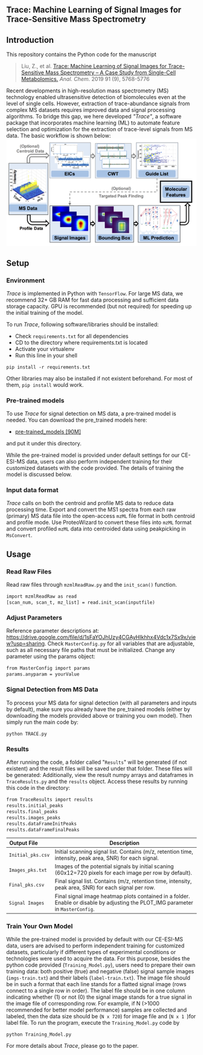 ## Trace: Machine Learning of Signal Images for Trace-Sensitive Mass Spectrometry

## Introduction

This repository contains the Python code for the manuscript
> Liu, Z., et al. [ Trace: Machine Learning of Signal Images for Trace-Sensitive Mass Spectrometry – A Case Study from Single-Cell Metabolomics.](https://pubs.acs.org/doi/10.1021/acs.analchem.8b05985) *Anal. Chem*. 2019 91 (9), 5768-5776


Recent developments in high-resolution mass spectrometry (MS) technology enabled ultrasensitive detection of biomolecules even at the level of single cells. However, extraction of trace-abundance signals from complex MS datasets requires improved data and signal processing algorithms. To bridge this gap, we here developed *"Trace"*, a software package that incorporates machine learning (ML) to automate feature selection and optimization for the extraction of trace-level signals from MS data. The basic workflow is shown below:
![](../doc/workflow.png)


## Setup

### Environment
*Trace* is implemented in Python with `TensorFlow`. For large MS data, we recommend 32+ GB RAM for fast data processing and sufficient data storage capacity. GPU is recommended (but not required) for speeding up the initial training of the model.

To run *Trace*, following software/libraries should be installed:

- Check `requirements.txt` for all dependencies
- CD to the directory where requirements.txt is located
- Activate your virtualenv
- Run this line in your shell
```
pip install -r requirements.txt 
```

Other libraries may also be installed if not existent beforehand. For most of them, `pip install` would work. 

### Pre-trained models
To use *Trace* for signal detection on MS data, a pre-trained model is needed. You can download the pre_trained models here: 
 
 - [pre-trained_models [90M]](https://drive.google.com/file/d/1Fc6XwA3wLIaa-3n-syBOAu-tiB_vbQRT/view?usp=sharing) 

and put it under this directory.

While the pre-trained model is provided under default settings for our CE-ESI-MS data, users can also perform independent training for their customized datasets with the code provided. The details of training the model is discussed below.

### Input data format
*Trace* calls on both the centroid and profile MS data to reduce data processing time. Export and convert the MS1 spectra from each raw (primary) MS data file into the open-access `mzML` file format in both centroid and profile mode. Use ProteoWizard to convert these files into `mzML` format and convert profiled `mzML` data into centroided data using peakpicking in `MsConvert`.

## Usage

### Read Raw Files
Read raw files through `mzmlReadRaw.py` and the `init_scan()` function. 
```
import mzmlReadRaw as read
[scan_num, scan_t, mz_list] = read.init_scan(inputfile)
```

### Adjust Parameters
Reference parameter descriptions at: https://drive.google.com/file/d/1sFaYOJhUzy4CGAyHIkhhx4Vdc1x7Sx9x/view?usp=sharing. 
Check `MasterConfig.py` for all variables that are adjustable, such as all necessary file paths that must be initialized.
Change any parameter using the params object:
```
from MasterConfig import params
params.anyparam = yourValue
```
### Signal Detection from MS Data 
To process your MS data for signal detection (with all parameters and inputs by default), make sure you already have the pre_trained models (either by downloading the models provided above or training you own model). Then simply run the main code by:

```
python TRACE.py
```



### Results
After running the code, a folder called "`Results`" will be generated (if not existent) and the result files will be saved under that folder. These files will be generated:
Additionally, view the result numpy arrays and dataframes in `TraceResults.py` and the `results` object. Access these results by running this code in the directory:
```
from TraceResults import results
results.initial_peaks
results.final_peaks
results.images_peaks
results.dataFrameInitPeaks 
results.dataFrameFinalPeaks 
```

| Output File &nbsp; &nbsp; &nbsp; &nbsp;  | Description |
| ---- | --- |
| `Initial_pks.csv` | Initial scanning signal list. Contains (m/z, retention time, intensity, peak area, SNR) for each signal. |
| `Images_pks.txt` | Images of the potential signals by initial scaning (60x12=720 pixels for each image per row by default). |
| `Final_pks.csv` | Final signal list. Contains (m/z, retention time, intensity, peak area, SNR) for each signal per row. |
| `Signal Images` | Final signal image heatmap plots contained in a folder. Enable or disable by adjusting the PLOT_IMG parameter in `MasterConfig`. |

### Train Your Own Model 
While the pre-trained model is provided by default with our CE-ESI-MS data, users are advised to perform independent training for customized datasets, particularly if different types of experimental conditions or technologies were used to acquire the data. For this purpose, besides the python code provided (`Training_Model.py`), users need to prepare their own training data: both positive (true) and negative (false) signal sample images (`imgs-train.txt`) and their labels (`label-train.txt`). The image file should be in such a format that each line stands for a flatted signal image (rows connect to a single row in order). The label file should be in one column indicating whether (1) or not (0) the signal image stands for a true signal in the image file of corresponding row. For example, if N (>1000 recommended for better model performance) samples are collected and labeled, then the data size should be (`N x 720`) for image file and (`N x 1 `)for label file. To run the program, execute the `Training_Model.py` code by 

```
python Training_Model.py
```  
For more details about *Trace*, please go to the paper.


